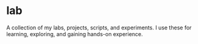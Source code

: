 # lab
A collection of my labs, projects, scripts, and experiments. I use these for learning, exploring, and gaining hands-on experience.
